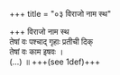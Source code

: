 +++
title = "०३ विराजो नाम स्थ"

+++
विराजो नाम स्थ  
तेषां वः पश्चाद् गृहाः प्रतीची दिक्  
तेषां वः काम इषवः ।  
(…) ॥ +++(see 1def)+++